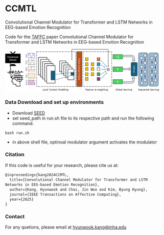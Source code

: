 # CCMTL
Convolutional Channel Modulator for Transformer and LSTM Networks in EEG-based Emotion Recognition

Code for the [TAFFC](https://ieeexplore.ieee.org/xpl/RecentIssue.jsp?punumber=5165369) paper Convolutional Channel Modulator for Transformer and LSTM Networks in EEG-based Emotion Recognition

<p align="center">
  <img width="600" src="CCMTL.png">
</p>

### Data Download and set up environments

 - Download [SEED](https://bcmi.sjtu.edu.cn/home/seed/seed-iv.html)
 - set seed_path in run.sh file to its respective path and run the following command.

```
bash run.sh
```

- in above shell file, optinoal modulator argument activates the modulator

### Citation

If this code is useful for your research, please cite us at:

```
@inproceedings{kang2024CCMTL,
  title={Convolutional Channel Modulator for Transformer and LSTM Networks in EEG-based Emotion Recognition},
  author={Kang, Hyunwook and Choi, Jin Woo and Kim, Byung Hyung},
  journal={IEEE Transactions on Affective Computing},
  year={2025}
}
```

### Contact

For any quetions, please email at [hyunwook.kang@inha.edu](mailto:hyunwook.kang@inha.edu)
